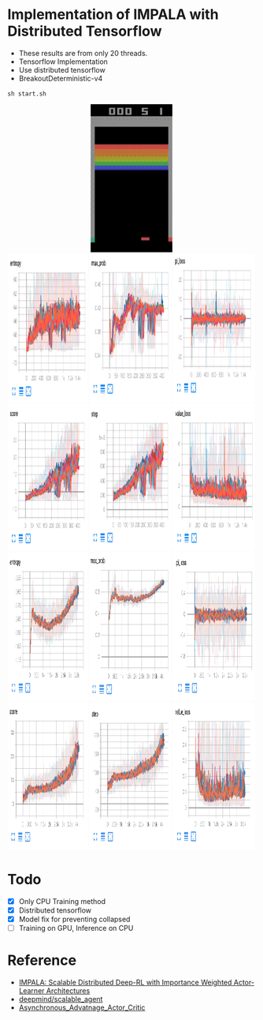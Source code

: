 # Implementation of IMPALA with Distributed Tensorflow

* These results are from only 20 threads.
* Tensorflow Implementation
* Use distributed tensorflow
* BreakoutDeterministic-v4

```
sh start.sh
```

<div align="center">
  <img src="source/result.gif" width="33%" height='300'>
</div>

<div align="center">
  <img src="source/sum/entropy.png" width="32%" height='300'>
  <img src="source/sum/max_prob.png" width="33%" height='300'>
  <img src="source/sum/pi_loss.png" width="33%" height='300'>
  <img src="source/sum/score.png" width="32%" height='300'>
  <img src="source/sum/step.png" width="33%" height='300'>
  <img src="source/sum/value.png" width="33%" height='300'>
</div>

<div align="center">
  <img src="source/mean/entropy.png" width="32%" height='300'>
  <img src="source/mean/max_prob.png" width="33%" height='300'>
  <img src="source/mean/pi_loss.png" width="33%" height='300'>
  <img src="source/mean/score.png" width="32%" height='300'>
  <img src="source/mean/step.png" width="33%" height='300'>
  <img src="source/mean/value.png" width="33%" height='300'>
</div>

# Todo

- [x] Only CPU Training method
- [x] Distributed tensorflow
- [x] Model fix for preventing collapsed
- [ ] Training on GPU, Inference on CPU

# Reference

* [IMPALA: Scalable Distributed Deep-RL with Importance Weighted Actor-Learner Architectures](https://arxiv.org/abs/1802.01561)
* [deepmind/scalable_agent](https://github.com/deepmind/scalable_agent)
* [Asynchronous_Advatnage_Actor_Critic](https://github.com/alphastarkor/distributed_tensorflow_a3c)
